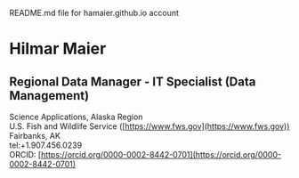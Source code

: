 README.md file for hamaier.github.io account

# Hilmar Maier
## Regional Data Manager - IT Specialist (Data Management)

Science Applications, Alaska Region  
U.S. Fish and Wildlife Service ([https://www.fws.gov](https://www.fws.gov))  
Fairbanks, AK  
tel:+1.907.456.0239  
ORCID: [https://orcid.org/0000-0002-8442-0701](https://orcid.org/0000-0002-8442-0701)
